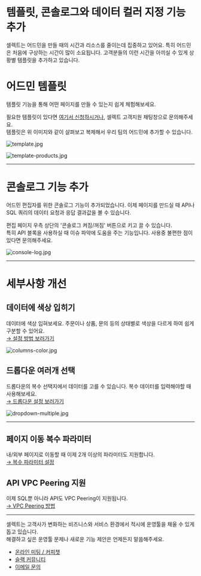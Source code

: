 # 템플릿, 콘솔로그와 데이터 컬러 지정 기능 추가

셀렉트는 어드민을 만들 때의 시간과 리소스를 줄이는데 집중하고 있어요. 특히 어드민은 처음에 구상하는 시간이 많이 소요됩니다. 고객분들의 이런 시간을 아끼실 수 있게 상황별 템플릿을 추가하고 있습니다.

# 어드민 템플릿

템플릿 기능을 통해 어떤 페이지를 만들 수 있는지 쉽게 체험해보세요.

필요한 템플릿이 있다면 [여기서 신청하시거나](https://tally.so/r/wa96Q2), 셀렉트 고객지원 채팅창으로 문의해주세요.  
템플릿은 위 이미지와 같이 살펴보고 복제해서 우리 팀의 어드민에 추가할 수 있습니다.

![](https://imagedelivery.net/MHVC-FGTDyxApYeHyF29Tw/718a4742-920c-4abb-7e8e-07c468b0b800/docs "template.jpg")

![](https://imagedelivery.net/MHVC-FGTDyxApYeHyF29Tw/0fb70f8a-5f14-44db-2fab-256d41534800/docs "template-products.jpg")

***

# 콘솔로그 기능 추가

어드민 편집자를 위한 콘솔로그 기능이 추가되었습니다. 이제 페이지를 만드실 때 API나 SQL 쿼리의 데이터 요청과 응답 결과값을 볼 수 있습니다.

편집 페이지 우측 상단의 '콘솔로그 켜짐/꺼짐' 버튼으로 키고 끌 수 있습니다.  
특히 API 블록을 사용하실 때 이슈 파악에 도움을 주는 기능입니다. 사용중 불편한 점이 있다면 문의해주세요.

![](https://imagedelivery.net/MHVC-FGTDyxApYeHyF29Tw/221fe79b-7347-4285-d56b-9ddc4dbddd00/docs "console-log.jpg")

***

# 세부사항 개선

## 데이터에 색상 입히기

데이터에 색상 입혀보세요. 주문이나 상품, 문의 등의 상태별로 색상을 다르게 하여 쉽게 구분할 수 있어요.  
[→ 설정 방법 보러가기](https://docs.selectfromuser.com/docs/yaml-reference#columnscolor) 

![](https://imagedelivery.net/MHVC-FGTDyxApYeHyF29Tw/c084f01a-78c9-4782-8dfd-30c1c1f13c00/docs "columns-color.jpg")

## 드롭다운 여러개 선택

드롭다운의 복수 선택지에서 데이터를 고를 수 있습니다. 복수 데이터를 입력해야할 때 사용해보세요.  
[→ 드롭다운 설정 보러가기](https://docs.selectfromuser.com/docs/yaml-reference#paramsdropdown) 

![](https://imagedelivery.net/MHVC-FGTDyxApYeHyF29Tw/899cabb1-ccdd-4b97-ca59-1de7d85b2900/docs "dropdown-multiple.jpg")

***

## 페이지 이동 복수 파라미터

내/외부 페이지로 이동할 때 이제 2개 이상의 파라미터도 지원합니다.  
[→ 복수 파라미터 설정](https://docs.selectfromuser.com/docs/%ED%8E%98%EC%9D%B4%EC%A7%80-%EC%9D%B4%EB%8F%99#refs-%EC%97%AC%EB%9F%AC%EA%B0%9C-param-%EC%9D%B4%EC%9A%A9-%EC%8B%9C)

## API VPC Peering 지원

이제 SQL뿐 아니라 API도 VPC Peering이 지원됩니다.  
[→ VPC Peering 방법](https://blog.selectfromuser.com/vpc-peering-connection/)

***

셀렉트는 고객사가 변화하는 비즈니스와 서비스 환경에서 적시에 운영툴을 채울 수 있게 돕고 있습니다.  
해결하고 싶은 운영툴 문제나 새로운 기능 제안은 언제든지 말씀해주세요.

- [온라인 미팅 / 커피챗](https://whattime.co.kr/selecthq)
- [슬랙 커뮤니티](https://join.slack.com/t/selectcommunity/shared_invite/zt-161fvp0bn-SjJykcvL9ply0CQzUXrL9A)
- [이메일 문의](mailto:support@selectfromuser.com)